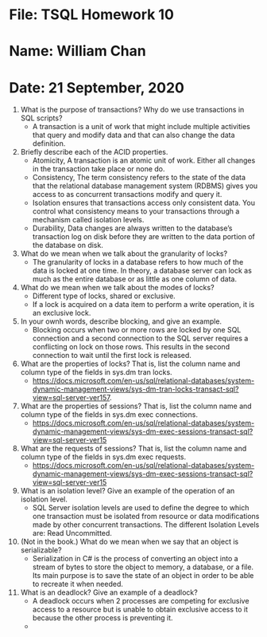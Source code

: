 # File: TSQL Homework 10
# Name: William Chan
# Date: 21 September, 2020

1. What is the purpose of transactions? Why do we use transactions in SQL scripts?
	- A transaction is a unit of work that might include multiple activities that query and modify data and
that can also change the data definition.
2. Briefly describe each of the ACID properties.
	- Atomicity, A transaction is an atomic unit of work. Either all changes in the transaction take
place or none do.
	- Consistency, The term consistency refers to the state of the data that the relational database
management system (RDBMS) gives you access to as concurrent transactions modify and
query it.
	- Isolation ensures that transactions access only consistent data. You control what
consistency means to your transactions through a mechanism called isolation levels.
	- Durability, Data changes are always written to the database’s transaction log on disk before
they are written to the data portion of the database on disk.
3. What do we mean when we talk about the granularity of locks?
	- The granularity of locks in a database refers to how much of the data is locked at one time. In theory, a database server can lock as much as the entire database or as little as one column of data.
4. What do we mean when we talk about the modes of locks?
	- Different type of locks, shared or exclusive.
	- If a lock is acquired on a data item to perform a write operation, it is an exclusive lock.
5. In your ownh words, describe blocking, and give an example.
	- Blocking occurs when two or more rows are locked by one SQL connection and a second connection to the SQL server requires a conflicting on lock on those rows. This results in the second connection to wait until the first lock is released.
6. What are the properties of locks? That is, list the column name and column type of the fields in
sys.dm tran locks.
	- https://docs.microsoft.com/en-us/sql/relational-databases/system-dynamic-management-views/sys-dm-tran-locks-transact-sql?view=sql-server-ver157. 
7. What are the properties of sessions? That is, list the column name and column type of the fields in
sys.dm exec connections.
	- https://docs.microsoft.com/en-us/sql/relational-databases/system-dynamic-management-views/sys-dm-exec-sessions-transact-sql?view=sql-server-ver15
8. What are the requests of sessions? That is, list the column name and column type of the fields in
sys.dm exec requests.
	- https://docs.microsoft.com/en-us/sql/relational-databases/system-dynamic-management-views/sys-dm-exec-sessions-transact-sql?view=sql-server-ver15
9. What is an isolation level? Give an example of the operation of an isolation level.
	- SQL Server isolation levels are used to define the degree to which one transaction must be isolated from resource or data modifications made by other concurrent transactions. The different Isolation Levels are: Read Uncommitted.
10. (Not in the book.) What do we mean when we say that an object is serializable?
	- Serialization in C# is the process of converting an object into a stream of bytes to store the object to memory, a database, or a file. Its main purpose is to save the state of an object in order to be able to recreate it when needed. 
11. What is an deadlock? Give an example of a deadlock?
	- A deadlock occurs when 2 processes are competing for exclusive access to a resource but is unable to obtain exclusive access to it because the other process is preventing it.
	- 